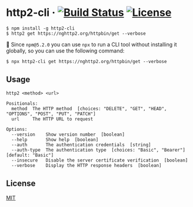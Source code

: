 # http2-cli &middot; [![Build Status](https://dev.azure.com/kevinpollet/http2-cli/_apis/build/status/kevinpollet.http2-cli?branchName=master)](https://dev.azure.com/kevinpollet/http2-cli/_build/latest?definitionId=2&branchName=master) [![License](https://img.shields.io/badge/license-MIT-blue.svg)](./LICENSE.md)

```shell
$ npm install -g http2-cli
$ http2 get https://nghttp2.org/httpbin/get --verbose
```

👋 Since `npm@5.2.0` you can use `npx` to run a CLI tool without installing it globally, so you can use the following command:

```shell
$ npx http2-cli get https://nghttp2.org/httpbin/get --verbose
```

## Usage

```shell
http2 <method> <url>

Positionals:
  method  The HTTP method  [choices: "DELETE", "GET", "HEAD", "OPTIONS", "POST", "PUT", "PATCH"]
  url     The HTTP URL to request

Options:
  --version    Show version number  [boolean]
  --help       Show help  [boolean]
  --auth       The authentication credentials  [string]
  --auth-type  The authentication type  [choices: "Basic", "Bearer"] [default: "Basic"]
  --insecure   Disable the server certificate verification  [boolean]
  --verbose    Display the HTTP response headers  [boolean]
```

## License

[MIT](./LICENSE.md)
